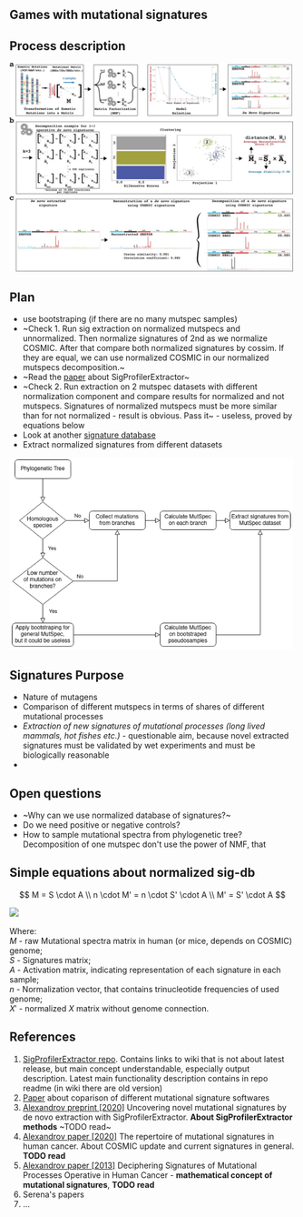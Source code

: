 Games with mutational signatures
------------

## Process description
<img src="./figures/SigProfilerExtractor_approach.jpg" width="500">

## Plan
- use bootstraping (if there are no many mutspec samples)
- ~Check 1. Run sig extraction on normalized mutspecs and unnormalized. Then normalize signatures of 2nd as we normalize COSMIC. After that compare both normalized signatures by cossim. If they are equal, we can use normalized COSMIC in our normalized mutspecs decomposition.~
- ~Read the [paper](https://www.biorxiv.org/content/10.1101/2020.12.13.422570v2.full) about SigProfilerExtractor~
- ~Check 2. Run extraction on 2 mutspec datasets with different normalization component and compare results for normalized and not mutspecs. Signatures of normalized mutspecs must be more similar than for not normalized - result is obvious. Pass it~ - useless, proved by equations below
- Look at another [signature database](https://signal.mutationalsignatures.com/explore/mutagens)
- Extract normalized signatures from different datasets

<img src="./figures/Signatures_plan.drawio.png" width="500">


## Signatures Purpose
- Nature of mutagens
- Comparison of different mutspecs in terms of shares of different mutational processes
- *Extraction of new signatures of mutational processes (long lived mammals, hot fishes etc.)* - questionable aim, because novel extracted signatures must be validated by wet experiments and must be biologically reasonable
- 

## Open questions
- ~Why can we use normalized database of signatures?~
- Do we need positive or negative controls?
- How to sample mutational spectra from phylogenetic tree? Decomposition of one mutspec don't use the power of NMF, that 

## Simple equations about normalized sig-db
$$
M = S \cdot A \\
n \cdot M' = n \cdot S' \cdot A \\
M' = S' \cdot A
$$

<img src="https://latex.codecogs.com/svg.latex?\Large&space;x=\frac{-b\pm\sqrt{b^2-4ac}}{2a}"/>

Where:
<br>
$M$ - raw Mutational spectra matrix in human (or mice, depends on COSMIC) genome;
<br>
$S$ - Signatures matrix;
<br>
$A$ - Activation matrix, indicating representation of each signature in each sample;
<br>
$n$ - Normalization vector, that contains trinucleotide frequencies of used genome;
<br>
$X'$ - normalized $X$ matrix without genome connection.


## References
1. [SigProfilerExtractor repo](https://github.com/AlexandrovLab/SigProfilerExtractor). Contains links to wiki that is not about latest release, but main concept understandable, especially output description. Latest main functionality description contains in repo readme (in wiki there are old version)
2. [Paper](https://www.nature.com/articles/s41598-021-04207-6) about coparison of different mutational signature softwares
2. [Alexandrov preprint [2020]](https://www.biorxiv.org/content/10.1101/2020.12.13.422570v2.full) Uncovering novel mutational signatures by de novo extraction with SigProfilerExtractor. **About SigProfilerExtractor methods** ~TODO read~
3. [Alexandrov paper [2020]](https://www.nature.com/articles/s41586-020-1943-3) The repertoire of mutational signatures in human cancer. About COSMIC update and current signatures in general. **TODO read**
4. [Alexandrov paper [2013]](https://www.ncbi.nlm.nih.gov/pmc/articles/PMC3588146/) Deciphering Signatures of Mutational Processes Operative in Human Cancer - **mathematical concept of mutational signatures**, **TODO read**
4. Serena's papers
5. ...

